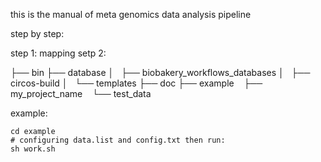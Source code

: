 this is the manual of meta genomics data analysis pipeline

step by step:

step 1: mapping
setp 2: 


├── bin
├── database
│   ├── biobakery_workflows_databases
│   ├── circos-build
│   └── templates
├── doc
├── example
    ├── my_project_name
    └── test_data

example:
```
cd example
# configuring data.list and config.txt then run:
sh work.sh

```
